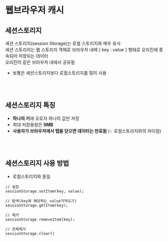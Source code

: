 # 웹브라우저 캐시 

## 세션스토리지

세션 스토리지(session Storage)는 로컬 스토리지와 매우 유사  
세션 스토리지는 웹 스토리지 객체로 브라우저 내에 { key : value } 형태로 오리진에 종속되어 저장되는 데이터  
오리진이 같은 브라우저 내에서 공유됨 

- 보통은 세션스토리지보다 로컬스토리지를 많이 사용 

<br><br>

## 세션스토리지 특징

* **하나의 키**에 오로지 하나의 값만 저장
* 최대 저장용량은 **5MB**
* **사용자가 브라우저에서 탭을 닫으면 데이터는 만료됨** (💡 로컬스토리지와의 차이점)

<br><br>

## 세션스토리지 사용 방법

* 로컬스토리지와 동일 

```
// 설정 
sessionStorage.setItem(key, value);

// 탐색(key에 해당하는 value가져오기)
sessionStorage.getItem(key);

// 제거 
sessionStorage.removeItem(key);

// 전체제거 
sessionStorage.clear()
```
